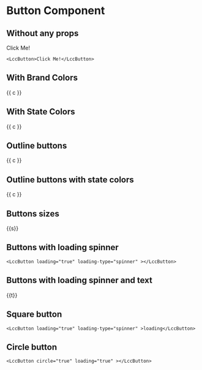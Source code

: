 <script setup lang="ts">
import {LccButton, LccTabs, LccTab} from 'lcc-vue';
import {colorsBrand, colorsState, sizes, loadingType} from "lcc-vue/globals"
</script>

# Button Component

## Without any props

<LccTabs :type="'lifted'">
  <LccTab name="Preview" class="flex gap-8 place-content-center">
   <LccButton>Click Me!</LccButton>
  </LccTab>
  <LccTab name="Code">

```vue
<LccButton>Click Me!</LccButton>
```

  </LccTab>
</LccTabs>

## With Brand Colors

<LccTabs :type="'lifted'">
  <LccTab name="Preview" class="flex gap-4 place-content-center">
   <LccButton v-for="c in [...colorsBrand, 'ghost', 'link' ]" :color="c" :key="c">{{ c }}</LccButton>
  </LccTab>
  <LccTab name="Code">

<template v-for="c in [...colorsBrand, 'ghost', 'link' ]" :color="c" :key="c" >

```vue-vue
<LccButton :color="{{c}}">{{c}}</LccButton>
```

</template>
  </LccTab>
</LccTabs>

## With State Colors

<LccTabs :type="'lifted'">
  <LccTab name="Preview" class="flex gap-4 place-content-center">
   <LccButton v-for="c in colorsState" :color="c" :key="c">{{ c }}</LccButton>
  </LccTab>
  <LccTab name="Code">

<template v-for="c in [...colorsState ]" :color="c" :key="c" >

```vue-vue
<LccButton :color="{{c}}">{{c}}</LccButton>
```

</template>
  </LccTab>
</LccTabs>

## Outline buttons

<LccTabs :type="'lifted'">
  <LccTab name="Preview" class="flex gap-4 place-content-center">
   <LccButton v-for="c in [...colorsBrand]" :color="c" :key="c" :outline="true">{{ c }}</LccButton>
  </LccTab>
  <LccTab name="Code">

<template v-for="c in [...colorsBrand]" :color="c" :key="c" >

```vue-vue
<LccButton :color="{{c}}" :outline="true">{{c}}</LccButton>
```

</template>
  </LccTab>
</LccTabs>

## Outline buttons with state colors

<LccTabs :type="'lifted'">
  <LccTab name="Preview" class="flex gap-4 place-content-center">
   <LccButton v-for="c in colorsState" :color="c" :key="c" :outline=true>{{ c }}</LccButton>
  </LccTab>
  <LccTab name="Code">

<template v-for="c in [...colorsState ]" :color="c" :key="c">

```vue-vue
<LccButton :color="{{c}}" :outline="true">{{c}}</LccButton>
```

</template>
  </LccTab>
</LccTabs>

## Buttons sizes

<LccTabs :type="'lifted'">
  <LccTab name="Preview" class="flex gap-4 place-content-center">
   <LccButton v-for="s in sizes" :size="s" :key="s">{{s}}</LccButton>
  </LccTab>
  <LccTab name="Code">

<template v-for="s in sizes" :size="s" :key="s">

```vue-vue
<LccButton :color="{{s}}">{{s}}</LccButton>
```

</template>
  </LccTab>
</LccTabs>


## Buttons with loading spinner

<LccTabs :type="'lifted'">
  <LccTab name="Preview" class="flex gap-4 place-content-center">
   <LccButton loading="true" loading-type="spinner" ></LccButton>
  </LccTab>
  <LccTab name="Code">


```vue-vue
<LccButton loading="true" loading-type="spinner" ></LccButton>
```

  </LccTab>
</LccTabs>

## Buttons with loading spinner and text
<LccTabs :type="'lifted'">
  <LccTab name="Preview" class="flex gap-4 place-content-center">
   <LccButton v-for="t in loadingType" :key="t" loading="true" :loading-type="t">{{t}}</LccButton>
  </LccTab>
  <LccTab name="Code">

<template v-for="t in loadingType" :key="t" loading="true" :loading-type="t">

```vue-vue
<LccButton loading="true" :loading-type="{{t}}">{{t}}</LccButton>
```

</template>
  </LccTab>
</LccTabs>

## Square button

<LccTabs :type="'lifted'">
  <LccTab name="Preview" class="flex gap-4 place-content-center">
   <LccButton square="true" loading="true" ></LccButton>
  </LccTab>
  <LccTab name="Code">


```vue-vue
<LccButton loading="true" loading-type="spinner" >loading</LccButton>
```

  </LccTab>
</LccTabs>


## Circle button

<LccTabs :type="'lifted'">
  <LccTab name="Preview" class="flex gap-4 place-content-center">
   <LccButton circle="true" loading="true" ></LccButton>
  </LccTab>
  <LccTab name="Code">


```vue-vue
<LccButton circle="true" loading="true" ></LccButton>
```

  </LccTab>
</LccTabs>